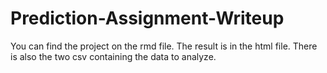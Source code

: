 # Prediction-Assignment-Writeup

You can find the project on the rmd file. The result is in the html file. There is also the two csv containing the data to analyze. 
